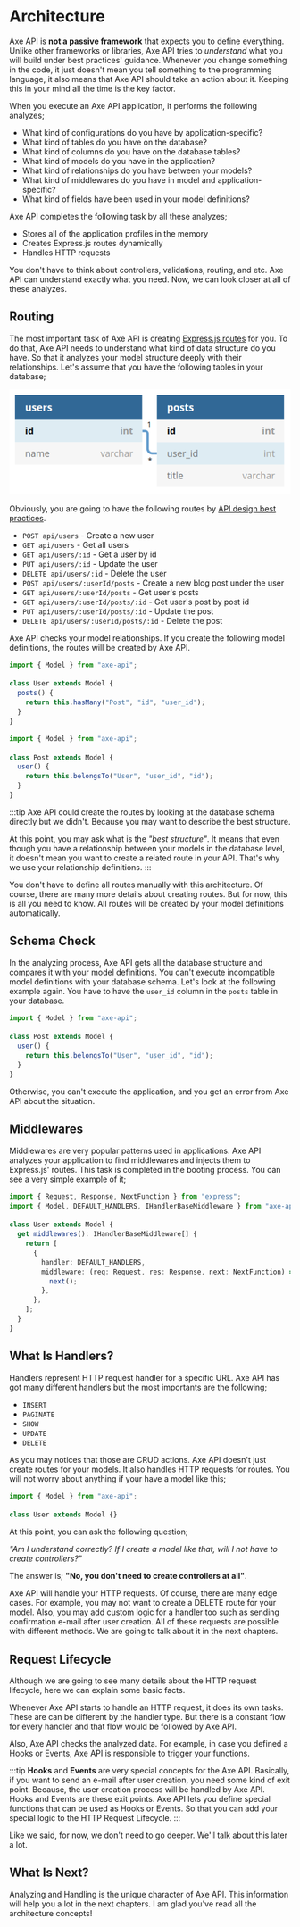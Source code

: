 # Architecture

Axe API is **not a passive framework** that expects you to define everything. Unlike other frameworks or libraries, Axe API tries to _understand_ what you will build under best practices' guidance. Whenever you change something in the code, it just doesn't mean you tell something to the programming language, it also means that Axe API should take an action about it. Keeping this in your mind all the time is the key factor.

When you execute an Axe API application, it performs the following analyzes;

- What kind of configurations do you have by application-specific?
- What kind of tables do you have on the database?
- What kind of columns do you have on the database tables?
- What kind of models do you have in the application?
- What kind of relationships do you have between your models?
- What kind of middlewares do you have in model and application-specific?
- What kind of fields have been used in your model definitions?

Axe API completes the following task by all these analyzes;

- Stores all of the application profiles in the memory
- Creates Express.js routes dynamically
- Handles HTTP requests

You don't have to think about controllers, validations, routing, and etc. Axe API can understand exactly what you need. Now, we can look closer at all of these analyzes.

## Routing

The most important task of Axe API is creating [Express.js routes](https://expressjs.com/en/guide/routing.html) for you. To do that, Axe API needs to understand what kind of data structure do you have. So that it analyzes your model structure deeply with their relationships. Let's assume that you have the following tables in your database;

<div style="text-align:center;">

![Database Schema](./routes-01.png)

</div>

Obviously, you are going to have the following routes by [API design best practices](https://www.vinaysahni.com/best-practices-for-a-pragmatic-restful-api).

- `POST api/users` - Create a new user
- `GET api/users` - Get all users
- `GET api/users/:id` - Get a user by id
- `PUT api/users/:id` - Update the user
- `DELETE api/users/:id` - Delete the user
- `POST api/users/:userId/posts` - Create a new blog post under the user
- `GET api/users/:userId/posts` - Get user's posts
- `GET api/users/:userId/posts/:id` - Get user's post by post id
- `PUT api/users/:userId/posts/:id` - Update the post
- `DELETE api/users/:userId/posts/:id` - Delete the post

Axe API checks your model relationships. If you create the following model definitions, the routes will be created by Axe API.

```ts
import { Model } from "axe-api";

class User extends Model {
  posts() {
    return this.hasMany("Post", "id", "user_id");
  }
}
```

```ts
import { Model } from "axe-api";

class Post extends Model {
  user() {
    return this.belongsTo("User", "user_id", "id");
  }
}
```

:::tip
Axe API could create the routes by looking at the database schema directly but we didn't. Because you may want to describe the best structure.

At this point, you may ask what is the _"best structure"_. It means that even though you have a relationship between your models in the database level, it doesn't mean you want to create a related route in your API. That's why we use your relationship definitions.
:::

You don't have to define all routes manually with this architecture. Of course, there are many more details about creating routes. But for now, this is all you need to know. All routes will be created by your model definitions automatically.

## Schema Check

In the analyzing process, Axe API gets all the database structure and compares it with your model definitions. You can't execute incompatible model definitions with your database schema. Let's look at the following example again. You have to have the `user_id` column in the `posts` table in your database.

```ts
import { Model } from "axe-api";

class Post extends Model {
  user() {
    return this.belongsTo("User", "user_id", "id");
  }
}
```

Otherwise, you can't execute the application, and you get an error from Axe API about the situation.

## Middlewares

Middlewares are very popular patterns used in applications. Axe API analyzes your application to find middlewares and injects them to Express.js' routes. This task is completed in the booting process. You can see a very simple example of it;

```ts
import { Request, Response, NextFunction } from "express";
import { Model, DEFAULT_HANDLERS, IHandlerBaseMiddleware } from "axe-api";

class User extends Model {
  get middlewares(): IHandlerBaseMiddleware[] {
    return [
      {
        handler: DEFAULT_HANDLERS,
        middleware: (req: Request, res: Response, next: NextFunction) => {
          next();
        },
      },
    ];
  }
}
```

## What Is Handlers?

Handlers represent HTTP request handler for a specific URL. Axe API has got many different handlers but the most importants are the following;

- `INSERT`
- `PAGINATE`
- `SHOW`
- `UPDATE`
- `DELETE`

As you may notices that those are CRUD actions. Axe API doesn't just create routes for your models. It also handles HTTP requests for routes. You will not worry about anything if your have a model like this;

```ts
import { Model } from "axe-api";

class User extends Model {}
```

At this point, you can ask the following question;

_"Am I understand correctly? If I create a model like that, will I not have to create controllers?"_

The answer is; **"No, you don't need to create controllers at all"**.

Axe API will handle your HTTP requests. Of course, there are many edge cases. For example, you may not want to create a DELETE route for your model. Also, you may add custom logic for a handler too such as sending confirmation e-mail after user creation. All of these requests are possible with different methods. We are going to talk about it in the next chapters.

## Request Lifecycle

Although we are going to see many details about the HTTP request lifecycle, here we can explain some basic facts.

Whenever Axe API starts to handle an HTTP request, it does its own tasks. These are can be different by the handler type. But there is a constant flow for every handler and that flow would be followed by Axe API.

Also, Axe API checks the analyzed data. For example, in case you defined a Hooks or Events, Axe API is responsible to trigger your functions.

:::tip
**Hooks** and **Events** are very special concepts for the Axe API. Basically, if you want to send an e-mail after user creation, you need some kind of exit point. Because, the user creation process will be handled by Axe API. Hooks and Events are these exit points. Axe API lets you define special functions that can be used as Hooks or Events. So that you can add your special logic to the HTTP Request Lifecycle.
:::

Like we said, for now, we don't need to go deeper. We'll talk about this later a lot.

## What Is Next?

Analyzing and Handling is the unique character of Axe API. This information will help you a lot in the next chapters. I am glad you've read all the architecture concepts!

